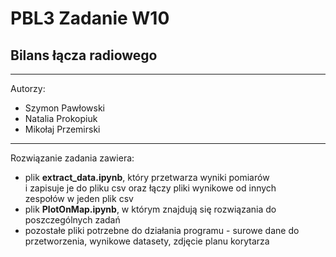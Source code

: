 # PBL3 Zadanie W10
## Bilans łącza radiowego
_______
Autorzy:
- Szymon Pawłowski
- Natalia Prokopiuk
- Mikołaj Przemirski
_______
Rozwiązanie zadania zawiera:
- plik **extract_data.ipynb**, który przetwarza wyniki pomiarów  
  i zapisuje je do pliku csv oraz łączy pliki wynikowe od innych  
  zespołów w jeden plik csv
- plik **PlotOnMap.ipynb**, w którym znajdują się rozwiązania do  
  poszczególnych zadań
- pozostałe pliki potrzebne do działania programu - surowe dane do  
  przetworzenia, wynikowe datasety, zdjęcie planu korytarza